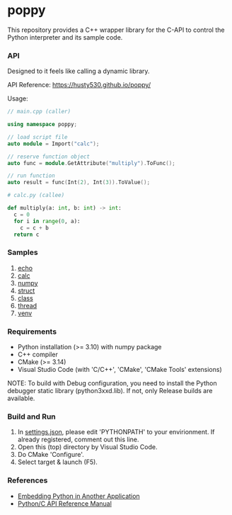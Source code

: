 # poppy

This repository provides a C++ wrapper library for the C-API to control the Python interpreter and its sample code.

### API

Designed to it feels like calling a dynamic library.

API Reference: https://husty530.github.io/poppy/


Usage:
```cpp
// main.cpp (caller)

using namespace poppy;

// load script file
auto module = Import("calc");

// reserve function object
auto func = module.GetAttribute("multiply").ToFunc();

// run function
auto result = func(Int(2), Int(3)).ToValue();
```

```py
# calc.py (callee)

def multiply(a: int, b: int) -> int:
  c = 0
  for i in range(0, a):
    c = c + b
  return c
```

### Samples
1. [echo](samples/01_echo)
2. [calc](samples/02_calc)
3. [numpy](samples/03_numpy)
4. [struct](samples/04_struct)
5. [class](samples/05_class)
6. [thread](samples/06_thread)
7. [venv](samples/07_venv)

### Requirements
* Python installation (>= 3.10) with numpy package
* C++ compiler
* CMake (>= 3.14)
* Visual Studio Code (with 'C/C++', 'CMake', 'CMake Tools' extensions)

NOTE: To build with Debug configuration, you need to install the Python debugger static library (python3xxd.lib). If not, only Release builds are available.

### Build and Run
1. In [settings.json](.vscode/settings.json), please edit 'PYTHONPATH' to your envirionment. If already registered, comment out this line.
2. Open this (top) directory by Visual Studio Code.
3. Do CMake 'Configure'.
4. Select target & launch (F5).

### References
* [Embedding Python in Another Application](https://docs.python.org/3/extending/embedding.html)
* [Python/C API Reference Manual](https://docs.python.org/3/c-api/index.html)
